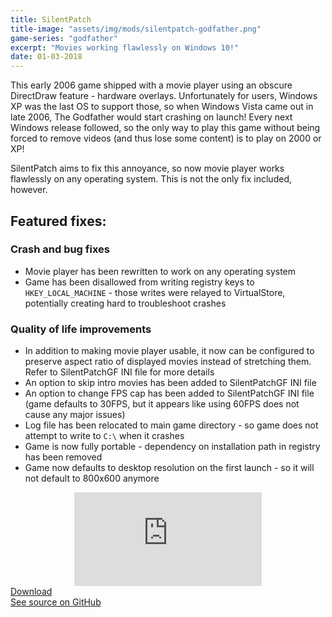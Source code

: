 ```yaml
---
title: SilentPatch
title-image: "assets/img/mods/silentpatch-godfather.png"
game-series: "godfather"
excerpt: "Movies working flawlessly on Windows 10!"
date: 01-03-2018
---
```


This early 2006 game shipped with a movie player using an obscure DirectDraw feature - hardware overlays.
Unfortunately for users, Windows XP was the last OS to support those, so when Windows Vista came out
in late 2006, The Godfather would start crashing on launch! Every next Windows release followed,
so the only way to play this game without being forced to remove videos (and thus lose
some content) is to play on 2000 or XP!

SilentPatch aims to fix this annoyance, so now movie player works flawlessly on any operating system.
This is not the only fix included, however.

## Featured fixes:
### Crash and bug fixes
* Movie player has been rewritten to work on any operating system
* Game has been disallowed from writing registry keys to `HKEY_LOCAL_MACHINE` - those writes were
  relayed to VirtualStore, potentially creating hard to troubleshoot crashes

### Quality of life improvements
* In addition to making movie player usable, it now can be configured to preserve aspect ratio of
  displayed movies instead of stretching them. Refer to SilentPatchGF INI file for more details
* An option to skip intro movies has been added to SilentPatchGF INI file
* An option to change FPS cap has been added to SilentPatchGF INI file (game defaults to 30FPS, but
  it appears like using 60FPS does not cause any major issues)
* Log file has been relocated to main game directory - so game does not attempt to write to `C:\` when
  it crashes
* Game is now fully portable - dependency on installation path in registry has been removed
* Game now defaults to desktop resolution on the first launch - so it will not default to 800x600 anymore

<div align="center" class="video-container">
<iframe src="https://www.youtube.com/embed/tkCyBY5z5dc" frameborder="0" allowfullscreen></iframe>
</div>

<div class="container">
<div class="row form-group"><a href="https://github.com/CookiePLMonster/SilentPatchGF/releases/download/BUILD-1/SilentPatchGF.zip" class="btn btn-primary btn-lg" role="button">Download</a></div>
<div class="row form-group"><a href="https://github.com/CookiePLMonster/SilentPatchGF" class="btn btn-success btn-lg" role="button">See source on GitHub</a></div>
</div>